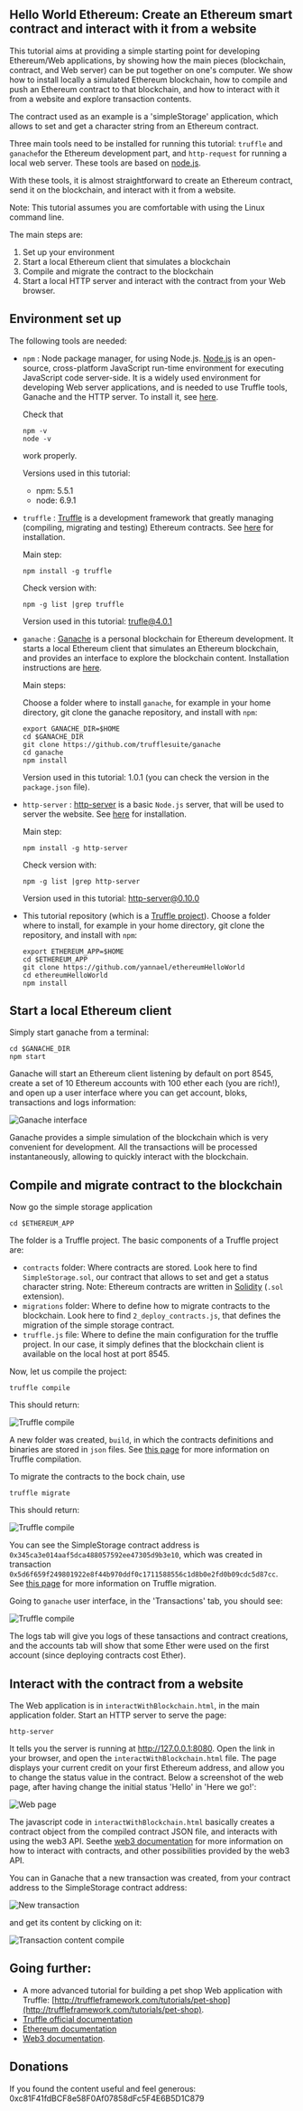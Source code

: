 ## Hello World Ethereum: Create an Ethereum smart contract and interact with it from a website

This tutorial aims at providing a simple starting point for developing Ethereum/Web applications, by showing how the main pieces (blockchain, contract, and Web server) can be put together on one's computer. We show how to install locally a simulated Ethereum blockchain, how to compile and push an Ethereum contract to that blockchain, and how to interact with it from a website and explore transaction contents.   

The contract used as an example is a 'simpleStorage' application, which allows to set and get a character string from an Ethereum contract. 

Three main tools need to be installed for running this tutorial: `truffle` and `ganache`for the Ethereum development part, and `http-request` for running a local web server. These tools are based on [node.js](https://nodejs.org/en).

With these tools, it is almost straightforward to create an Ethereum contract, send it on the blockchain, and interact with it from a website. 

Note: This tutorial assumes you are comfortable with using the Linux command line.

The main steps are:

1. Set up your environment
2. Start a local Ethereum client that simulates a blockchain
3. Compile and migrate the contract to the blockchain
4. Start a local HTTP server and interact with the contract from your Web browser. 

## Environment set up

The following tools are needed:

* `npm` : Node package manager, for using Node.js. [Node.js](https://en.wikipedia.org/wiki/Node.js) is an open-source, cross-platform JavaScript run-time environment for executing JavaScript code server-side. It is a widely used environment for developing Web server applications, and is needed to use Truffle tools, Ganache and the HTTP server. To install it, see [here](https://www.npmjs.com/get-npm).

	Check that

	```
	npm -v
	node -v
	```

	work properly.

	Versions used in this tutorial:

	* npm: 5.5.1
	* node: 6.9.1

* `truffle` : [Truffle](http://truffleframework.com) is a development framework that greatly managing (compiling, migrating and testing) Ethereum contracts. See [here](https://github.com/trufflesuite/truffle) for installation.

	Main step:
	
	`
	npm install -g truffle
	`
	
	Check version with:
	
	`
	npm -g list |grep truffle
	`
	
	Version used in this tutorial: trufle@4.0.1
 
* `ganache` : [Ganache](http://truffleframework.com/ganache/) is a personal blockchain for Ethereum development. It starts a local Ethereum client that simulates an Ethereum blockchain, and provides an interface to explore the blockchain content. Installation instructions are [here](https://github.com/trufflesuite/ganache). 

	Main steps:
	
	Choose a folder where to install `ganache`, for example in your home directory, git clone the ganache repository, and install with `npm`:
	
	```
	export GANACHE_DIR=$HOME
	cd $GANACHE_DIR
	git clone https://github.com/trufflesuite/ganache
	cd ganache
	npm install
	``` 
	
	Version used in this tutorial: 1.0.1 (you can check the version in the `package.json` file).

* `http-server` : [http-server](https://www.npmjs.com/package/http-server) is a basic `Node.js` server, that will be used to server the website. See [here](https://www.npmjs.com/package/http-server) for installation.

	Main step:
	
	`
	npm install -g http-server
	`
	
	Check version with:
	
	`
	npm -g list |grep http-server
	`
	
	Version used in this tutorial: http-server@0.10.0

* This tutorial repository (which is a [Truffle project](http://truffleframework.com/docs/getting_started/project)). Choose a folder where to install, for example in your home directory, git clone the repository, and install with `npm`:

	```
	export ETHEREUM_APP=$HOME
	cd $ETHEREUM_APP
	git clone https://github.com/yannael/ethereumHelloWorld
	cd ethereumHelloWorld
	npm install
	``` 

## Start a local Ethereum client

Simply start ganache from a terminal:

```
cd $GANACHE_DIR
npm start
```

Ganache will start an Ethereum client listening by default on port 8545, create a set of 10 Ethereum accounts with 100 ether each (you are rich!), and open up a user interface where you can get account, bloks, transactions and logs information: 

![Ganache interface](images-readme/ganache.png "Ganache interface")

Ganache provides a simple simulation of the blockchain which is very convenient for development. All the transactions will be processed instantaneously, allowing to quickly interact with the blockchain. 


## Compile and migrate contract to the blockchain

Now go the simple storage application 

```
cd $ETHEREUM_APP
```

The folder is a Truffle project. The basic components of a Truffle project are:

* `contracts` folder: Where contracts are stored. Look here to find `SimpleStorage.sol`, our contract that allows to set and get a status character string. Note: Ethereum contracts are written in [Solidity](https://solidity.readthedocs.io/en/develop/) (`.sol` extension).
* `migrations` folder: Where to define how to migrate contracts to the blockchain. Look here to find `2_deploy_contracts.js`, that defines the migration of the simple storage contract. 
* `truffle.js` file: Where to define the main configuration for the truffle project. In our case, it simply defines that the blockchain client is available on the local host at port 8545.

Now, let us compile the project:

```
truffle compile
```

This should return:

![Truffle compile](images-readme/truffle-compile.png)

A new folder was created, `build`, in which the contracts definitions and binaries are stored in `json` files. See [this page](http://truffleframework.com/docs/getting_started/compile) for more information on Truffle compilation.

To migrate the contracts to the bock chain, use

```
truffle migrate
```

This should return:

![Truffle compile](images-readme/truffle-migrations.png)

You can see the SimpleStorage contract address is `0x345ca3e014aaf5dca488057592ee47305d9b3e10`, which was created in transaction `0x5d6f659f249801922e8f44b970ddf0c1711588556c1d8b0e2fd0b09cdc5d87cc`. See [this page](http://truffleframework.com/docs/getting_started/migrations) for more information on Truffle migration.

Going to `ganache` user interface, in the 'Transactions' tab, you should see:

![Truffle compile](images-readme/ganache-tx.png)

The logs tab will give you logs of these tansactions and contract creations, and the accounts tab will show that some Ether were used on the first account (since deploying contracts cost Ether).  


## Interact with the contract from a website

The Web application is in `interactWithBlockchain.html`, in the main application folder. Start an HTTP server to serve the page:

`
http-server
`

It tells you the server is running at http://127.0.0.1:8080. Open the link in your browser, and open the `interactWithBlockchain.html` file. The page displays your current credit on your first Ethereum address, and allow you to change the status value in the contract. Below a screenshot of the web page, after having change the initial status 'Hello' in 'Here we go!':

![Web page](images-readme/webpage.png)


The javascript code in `interactWithBlockchain.html` basically creates a contract object from the compiled contract JSON file, and interacts with using the web3 API. Seethe [web3 documentation](https://github.com/ethereum/web3.js/) for more information on how to interact with contracts, and other possibilities provided by the web3 API.  

You can in Ganache that a new transaction was created, from your contract address to the SimpleStorage contract address:

![New transaction](images-readme/tx_contract.png)

and get its content by clicking on it:

![Transaction content compile](images-readme/tx_content.png)

## Going further:

* A more advanced tutorial for building a pet shop Web application with Truffle: [http://truffleframework.com/tutorials/pet-shop](http://truffleframework.com/tutorials/pet-shop).
* [Truffle official documentation](http://truffleframework.com/docs/)
* [Ethereum documentation](http://www.ethdocs.org/en/latest/)
* [Web3 documentation](https://github.com/ethereum/web3.js/). 

## Donations

If you found the content useful and feel generous: 0xc81F41fdBCF8e58F0Af07858dFc5F4E6B5D1C879